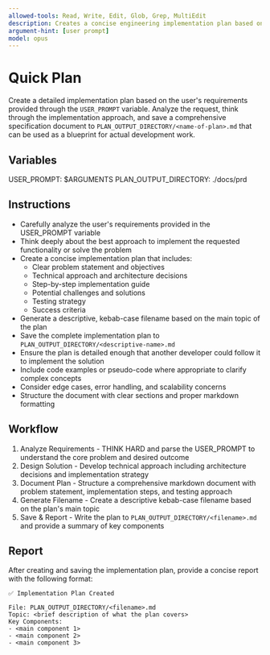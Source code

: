 ```yaml
---
allowed-tools: Read, Write, Edit, Glob, Grep, MultiEdit
description: Creates a concise engineering implementation plan based on user requirements and saves it to specs directory 
argument-hint: [user prompt] 
model: opus
---
```


# Quick Plan

Create a detailed implementation plan based on the user's requirements provided through the `USER_PROMPT` variable. Analyze the request, think through the implementation approach, and save a comprehensive specification document to
`PLAN_OUTPUT_DIRECTORY/<name-of-plan>.md` that can be used as a blueprint for actual development work.

## Variables

USER_PROMPT: $ARGUMENTS
PLAN_OUTPUT_DIRECTORY: ./docs/prd

## Instructions

- Carefully analyze the user's requirements provided in the USER_PROMPT variable
- Think deeply about the best approach to implement the requested functionality or solve the problem
- Create a concise implementation plan that includes:
  - Clear problem statement and objectives
  - Technical approach and architecture decisions
  - Step-by-step implementation guide
  - Potential challenges and solutions
  - Testing strategy
  - Success criteria
- Generate a descriptive, kebab-case filename based on the main topic of the plan
- Save the complete implementation plan to `PLAN_OUTPUT_DIRECTORY/<descriptive-name>.md`
- Ensure the plan is detailed enough that another developer could follow it to implement the solution
- Include code examples or pseudo-code where appropriate to clarify complex concepts
- Consider edge cases, error handling, and scalability concerns
- Structure the document with clear sections and proper markdown formatting

## Workflow

1. Analyze Requirements - THINK HARD and parse the USER_PROMPT to understand the core problem and desired outcome
2. Design Solution - Develop technical approach including architecture decisions and implementation strategy
3. Document Plan - Structure a comprehensive markdown document with problem statement, implementation steps, and testing approach
4. Generate Filename - Create a descriptive kebab-case filename based on the plan's main topic
5. Save & Report - Write the plan to `PLAN_OUTPUT_DIRECTORY/<filename>.md` and provide a summary of key components

## Report

After creating and saving the implementation plan, provide a concise report with the following format:

```
✅ Implementation Plan Created

File: PLAN_OUTPUT_DIRECTORY/<filename>.md
Topic: <brief description of what the plan covers>
Key Components:
- <main component 1>
- <main component 2>
- <main component 3>
```